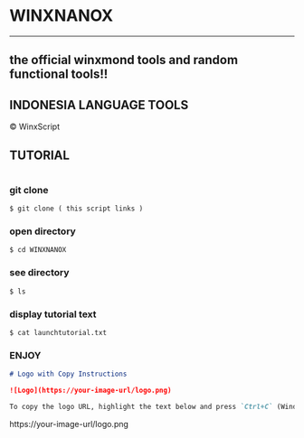 # WINXNANOX
---
the official winxmond tools and random functional tools!!
---
## INDONESIA LANGUAGE TOOLS

© WinxScript

## TUTORIAL
#
### git clone
```
$ git clone ( this script links )
```
### open directory
```
$ cd WINXNANOX
```
### see directory
```
$ ls
```
### display tutorial text
```
$ cat launchtutorial.txt
```
### ENJOY

```markdown
# Logo with Copy Instructions

![Logo](https://your-image-url/logo.png)

To copy the logo URL, highlight the text below and press `Ctrl+C` (Windows) or `Cmd+C` (Mac):

```
https://your-image-url/logo.png
```
```
